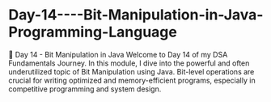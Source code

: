 # Day-14----Bit-Manipulation-in-Java-Programming-Language
📅 Day 14 - Bit Manipulation in Java Welcome to Day 14 of my DSA Fundamentals Journey. In this module, I dive into the powerful and often underutilized topic of Bit Manipulation using Java. Bit-level operations are crucial for writing optimized and memory-efficient programs, especially in competitive programming and system design.
